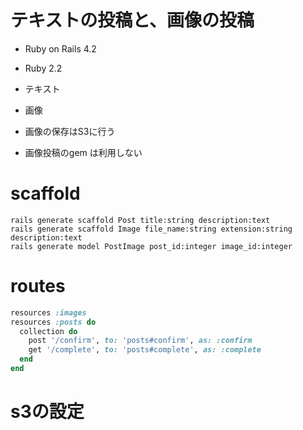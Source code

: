 # テキストの投稿と、画像の投稿

* Ruby on Rails 4.2
* Ruby 2.2

* テキスト
* 画像
 * 画像の保存はS3に行う
 * 画像投稿のgem は利用しない

# scaffold

```
rails generate scaffold Post title:string description:text
rails generate scaffold Image file_name:string extension:string description:text
rails generate model PostImage post_id:integer image_id:integer
```

# routes

```routes.rb
resources :images
resources :posts do
  collection do
    post '/confirm', to: 'posts#confirm', as: :confirm
    get '/complete', to: 'posts#complete', as: :complete
  end
end
```

# s3の設定
